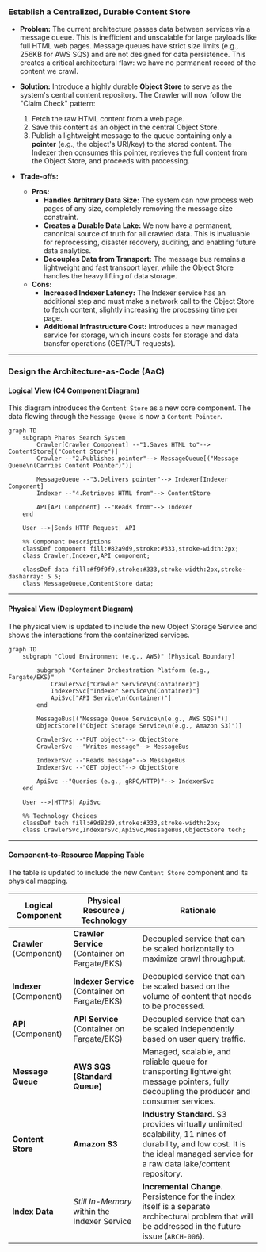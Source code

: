 ### **Establish a Centralized, Durable Content Store**

*   **Problem:** The current architecture passes data between services via a message queue. This is inefficient and unscalable for large payloads like full HTML web pages. Message queues have strict size limits (e.g., 256KB for AWS SQS) and are not designed for data persistence. This creates a critical architectural flaw: we have no permanent record of the content we crawl.

*   **Solution:** Introduce a highly durable **Object Store** to serve as the system's central content repository. The Crawler will now follow the "Claim Check" pattern:
    1.  Fetch the raw HTML content from a web page.
    2.  Save this content as an object in the central Object Store.
    3.  Publish a lightweight message to the queue containing only a **pointer** (e.g., the object's URI/key) to the stored content.
    The Indexer then consumes this pointer, retrieves the full content from the Object Store, and proceeds with processing.

*   **Trade-offs:**
    *   **Pros:**
        *   **Handles Arbitrary Data Size:** The system can now process web pages of any size, completely removing the message size constraint.
        *   **Creates a Durable Data Lake:** We now have a permanent, canonical source of truth for all crawled data. This is invaluable for reprocessing, disaster recovery, auditing, and enabling future data analytics.
        *   **Decouples Data from Transport:** The message bus remains a lightweight and fast transport layer, while the Object Store handles the heavy lifting of data storage.
    *   **Cons:**
        *   **Increased Indexer Latency:** The Indexer service has an additional step and must make a network call to the Object Store to fetch content, slightly increasing the processing time per page.
        *   **Additional Infrastructure Cost:** Introduces a new managed service for storage, which incurs costs for storage and data transfer operations (GET/PUT requests).

---

### **Design the Architecture-as-Code (AaC)**

#### **Logical View (C4 Component Diagram)**

This diagram introduces the `Content Store` as a new core component. The data flowing through the `Message Queue` is now a `Content Pointer`.

```mermaid
graph TD
    subgraph Pharos Search System
        Crawler[Crawler Component] --"1.Saves HTML to"--> ContentStore[("Content Store")]
        Crawler --"2.Publishes pointer"--> MessageQueue[("Message Queue\n(Carries Content Pointer)")]
        
        MessageQueue --"3.Delivers pointer"--> Indexer[Indexer Component]
        Indexer --"4.Retrieves HTML from"--> ContentStore

        API[API Component] --"Reads from"--> Indexer
    end

    User -->|Sends HTTP Request| API

    %% Component Descriptions
    classDef component fill:#82a9d9,stroke:#333,stroke-width:2px;
    class Crawler,Indexer,API component;

    classDef data fill:#f9f9f9,stroke:#333,stroke-width:2px,stroke-dasharray: 5 5;
    class MessageQueue,ContentStore data;
```

---

#### **Physical View (Deployment Diagram)**

The physical view is updated to include the new Object Storage Service and shows the interactions from the containerized services.

```mermaid
graph TD
    subgraph "Cloud Environment (e.g., AWS)" [Physical Boundary]
        
        subgraph "Container Orchestration Platform (e.g., Fargate/EKS)"
            CrawlerSvc["Crawler Service\n(Container)"]
            IndexerSvc["Indexer Service\n(Container)"]
            ApiSvc["API Service\n(Container)"]
        end

        MessageBus[("Message Queue Service\n(e.g., AWS SQS)")]
        ObjectStore[("Object Storage Service\n(e.g., Amazon S3)")]

        CrawlerSvc --"PUT object"--> ObjectStore
        CrawlerSvc --"Writes message"--> MessageBus
        
        IndexerSvc --"Reads message"--> MessageBus
        IndexerSvc --"GET object"--> ObjectStore

        ApiSvc --"Queries (e.g., gRPC/HTTP)"--> IndexerSvc
    end

    User -->|HTTPS| ApiSvc

    %% Technology Choices
    classDef tech fill:#9d82d9,stroke:#333,stroke-width:2px;
    class CrawlerSvc,IndexerSvc,ApiSvc,MessageBus,ObjectStore tech;
```

---

#### **Component-to-Resource Mapping Table**

The table is updated to include the new `Content Store` component and its physical mapping.

| Logical Component            | Physical Resource / Technology                          | Rationale                                                                                                                                                             |
| ---------------------------- | ------------------------------------------------------- | --------------------------------------------------------------------------------------------------------------------------------------------------------------------- |
| **Crawler** (Component)      | **Crawler Service** (Container on Fargate/EKS)          | Decoupled service that can be scaled horizontally to maximize crawl throughput.                                                                                       |
| **Indexer** (Component)      | **Indexer Service** (Container on Fargate/EKS)          | Decoupled service that can be scaled based on the volume of content that needs to be processed.                                                                       |
| **API** (Component)          | **API Service** (Container on Fargate/EKS)              | Decoupled service that can be scaled independently based on user query traffic.                                                                                       |
| **Message Queue**            | **AWS SQS (Standard Queue)**                            | Managed, scalable, and reliable queue for transporting lightweight message pointers, fully decoupling the producer and consumer services.                         |
| **Content Store**            | **Amazon S3**                                           | **Industry Standard.** S3 provides virtually unlimited scalability, 11 nines of durability, and low cost. It is the ideal managed service for a raw data lake/content repository. |
| **Index Data**               | *Still In-Memory* within the Indexer Service            | **Incremental Change.** Persistence for the index itself is a separate architectural problem that will be addressed in the future issue (`ARCH-006`).                   |
